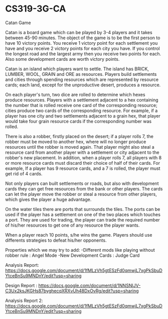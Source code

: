 # CS319-3G-CA
Catan Game

Catan is a board game which can be played by 3-4 players and it takes between 45-90 minutes. 
The object of the game is to be the first person to have 10 victory points. You receive 1 victory point for each settlement you have and you receive 2 victory points for each city you have. If you control the longest road and the largest army then you receive two points for each. Also some development cards are worth victory points. 

Catan is an island which players want to settle. The island has BRICK, LUMBER, WOOL, GRAIN and ORE as resources. Players build settlements and cities through spending resources which are represented by resource cards; each land, except for the unproductive desert, produces a resource. 

On each player's turn, two dice are rolled to determine which hexes produce resources. Players with a settlement adjacent to a hex containing the number that is rolled receive one card of the corresponding resource; cities produce two cards of the corresponding resource. For example, if a player has one city and two settlements adjacent to a grain hex, that player would take four grain resource cards if the corresponding number was rolled. 
 
There is also a robber, firstly placed on the desert; if a player rolls 7, the robber must be moved to another hex, where will no longer produce resources until the robber is moved again. That player might also steal a resource card from another player with a settlement or city adjacent to the robber's new placement. In addition, when a player rolls 7, all players with 8 or more resource cards must discard their choice of half of their cards. For example, If a player has 9 resource cards, and a 7 is rolled, the player must get rid of 4 cards. 

Not only players can built settlements or roads, but also with development cards they can get free resources from the bank or other players. The cards can let the player move the robber or steal a resource from other players, which gives the player a huge advantage. 

On the water tiles there are ports that surrounds the tiles. The ports can be used if the player has a settlement on one of the two places which touches a port. They are used for trading, the player can trade the required number of his/her resources to get one of any resource the player wants.

When a player reach 10 points, s/he wins the game. Players should use differents strategies to defeat his/her opponents.

Properties which we may try to add:
-Different mods like playing without robber rule : Angel Mode
-New Development Cards : Judge Card

Analysis Report: https://docs.google.com/document/d/1fMLzVh5gtESzFd0qmwjL7xgPkSbuDYtceBnSu9MNDnY/edit?usp=sharing

Design Report  : https://docs.google.com/document/d/1NNSNIJV-C3Ux2ksJKGHs87byghecqXRXvUh48DxOvRg/edit?usp=sharing

Analysis Report 2: https://docs.google.com/document/d/1fMLzVh5gtESzFd0qmwjL7xgPkSbuDYtceBnSu9MNDnY/edit?usp=sharing
